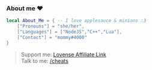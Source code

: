 ### About me ❤️

```lua
local About_Me = { -- I love applesauce & minions :3
    ["Pronouns"] = "she/her",
    ["Languages"] = ["NodeJS","C++","Lua"],
    ["Contact"] = "mommy#4000"
}
```

> Support me: [Lovense Affiliate Link](https://www.lovense.com/r/s8qaen)\
> Talk to me: [/cheats](https://discord.gg/cheats)

